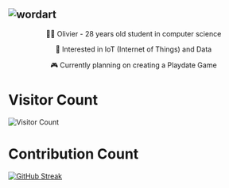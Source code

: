 ![wordart](https://github.com/mrvolive/mrvolive/assets/144356778/82d0dd61-ceb9-4272-8a10-47c9ebf273f5)
---

<p align=center>👨‍🎓 Olivier - 28 years old student in computer science</p>
<p align=center>🐼 Interested in IoT (Internet of Things) and Data</p>
<p align=center>🎮 Currently planning on creating a Playdate Game</p>


# Visitor Count
![Visitor Count](https://profile-counter.glitch.me/mrvolive/count.svg)
# Contribution Count
[![GitHub Streak](https://streak-stats.demolab.com/?user=mrvolive)](https://git.io/streak-stats)
